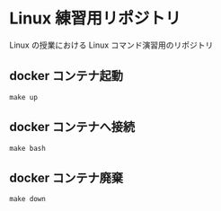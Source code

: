 # Linux 練習用リポジトリ

Linux の授業における Linux コマンド演習用のリポジトリ

## docker コンテナ起動

```
make up
```

## docker コンテナへ接続

```
make bash
```

## docker コンテナ廃棄

```
make down
```
